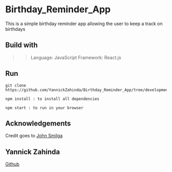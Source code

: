 # Birthday_Reminder_App
This is a simple birthday reminder app allowing the user to keep a track on birthdays

## Build with

>> Language: JavaScript
>> Framework: React.js

## Run

```
git clone https://github.com/YannickZahinda/Birthday_Reminder_App/tree/development
```

```
npm install : to install all dependencies
```

```
npm start : to run in your browser
```

## Acknowledgements

Credit goes to [John Smilga](https://www.youtube.com/codingaddict)

## Yannick Zahinda

[Github](https://github.com/YannickZahinda/)
